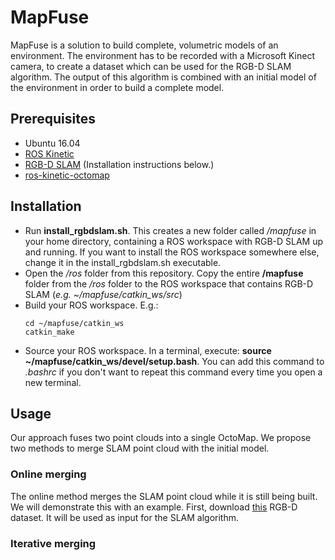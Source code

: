 # MapFuse
MapFuse is a solution to build complete, volumetric models of an environment. The environment has to be recorded with a Microsoft Kinect camera, to create a dataset which can be used for the RGB-D SLAM algorithm. The output of this algorithm is combined with an initial model of the environment in order to build a complete model.

## Prerequisites
* Ubuntu 16.04
* [ROS Kinetic](http://wiki.ros.org/kinetic/Installation/Ubuntu)
* [RGB-D SLAM](https://github.com/felixendres/rgbdslam_v2) (Installation instructions below.)
* [ros-kinetic-octomap](http://wiki.ros.org/octomap)

## Installation
* Run **install_rgbdslam.sh**. This creates a new folder called */mapfuse* in your home directory, containing a ROS workspace with RGB-D SLAM up and running. If you want to install the ROS workspace somewhere else, change it in the install_rgbdslam.sh executable.
* Open the */ros* folder from this repository. Copy the entire **/mapfuse** folder from the */ros* folder to the ROS workspace that contains RGB-D SLAM (*e.g. ~/mapfuse/catkin_ws/src*)
* Build your ROS workspace. E.g.:
	```
	cd ~/mapfuse/catkin_ws
	catkin_make
	```
* Source your ROS workspace. In a terminal, execute: **source ~/mapfuse/catkin_ws/devel/setup.bash**. You can add this command to *.bashrc* if you don't want to repeat this command every time you open a new terminal.


## Usage
Our approach fuses two point clouds into a single OctoMap. We propose two methods to merge SLAM point cloud with the initial model.

### Online merging
The online method merges the SLAM point cloud while it is still being built. We will demonstrate this with an example. First, download [this](https://vision.in.tum.de/rgbd/dataset/freiburg1/rgbd_dataset_freiburg1_room.bag) RGB-D dataset. It will be used as input for the SLAM algorithm.


### Iterative merging
